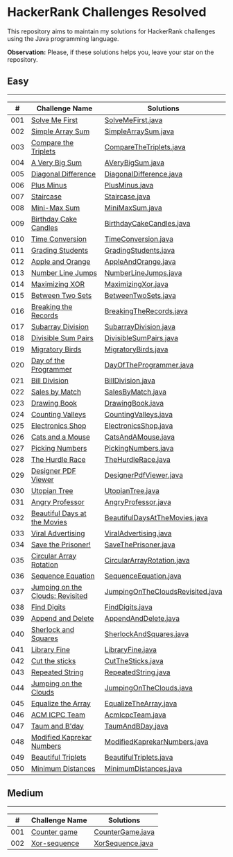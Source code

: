 # HackerRank Challenges Resolved
This repository aims to maintain my solutions for HackerRank challenges using the Java programming language.

**Observation:** Please, if these solutions helps you, leave your star on the repository.

## Easy
<hr>

| #   | Challenge Name                                                                                                         | Solutions                                                                                                                      |
|-----|------------------------------------------------------------------------------------------------------------------------|--------------------------------------------------------------------------------------------------------------------------------|
| 001 | [Solve Me First](https://www.hackerrank.com/challenges/solve-me-first/problem?isFullScreen=true)                       | [SolveMeFirst.java](./src/br/com/eduardocintra/easy/solvemefirst/SolveMeFirst.java)                                            |
| 002 | [Simple Array Sum](https://www.hackerrank.com/challenges/simple-array-sum/problem?isFullScreen=true)                   | [SimpleArraySum.java](./src/br/com/eduardocintra/easy/simplearraysum/SimpleArraySum.java)                                      |
| 003 | [Compare the Triplets](https://www.hackerrank.com/challenges/compare-the-triplets/problem?isFullScreen=true)           | [CompareTheTriplets.java](./src/br/com/eduardocintra/easy/comparethetriplets/CompareTheTriplets.java)                          |
| 004 | [A Very Big Sum](https://www.hackerrank.com/challenges/a-very-big-sum/problem?isFullScreen=true)                       | [AVeryBigSum.java](./src/br/com/eduardocintra/easy/averybigsum/AVeryBigSum.java)                                               |
| 005 | [Diagonal Difference](https://www.hackerrank.com/challenges/diagonal-difference/problem?isFullScreen=true)             | [DiagonalDifference.java](./src/br/com/eduardocintra/easy/diagonaldifference/DiagonalDifference.java)                          |
| 006 | [Plus Minus](https://www.hackerrank.com/challenges/plus-minus/problem?isFullScreen=true)                               | [PlusMinus.java](./src/br/com/eduardocintra/easy/plusminus/PlusMinus.java)                                                     |
| 007 | [Staircase](https://www.hackerrank.com/challenges/staircase/problem?isFullScreen=true)                                 | [Staircase.java](./src/br/com/eduardocintra/easy/staircase/Staircase.java)                                                     |
| 008 | [Mini-Max Sum](https://www.hackerrank.com/challenges/mini-max-sum/problem?isFullScreen=true)                           | [MiniMaxSum.java](./src/br/com/eduardocintra/easy/minimaxsum/MiniMaxSum.java)                                                  |
| 009 | [Birthday Cake Candles](https://www.hackerrank.com/challenges/birthday-cake-candles/problem?isFullScreen=true)         | [BirthdayCakeCandles.java](./src/br/com/eduardocintra/easy/birthdaycakecandles/BirthdayCakeCandles.java)                       |
| 010 | [Time Conversion](https://www.hackerrank.com/challenges/time-conversion/problem?isFullScreen=true)                     | [TimeConversion.java](./src/br/com/eduardocintra/easy/timeconversion/TimeConversion.java)                                      |
| 011 | [Grading Students](https://www.hackerrank.com/challenges/grading?isFullScreen=true)                                    | [GradingStudents.java](./src/br/com/eduardocintra/easy/gradingstudents/GradingStudents.java)                                   |
| 012 | [Apple and Orange](https://www.hackerrank.com/challenges/apple-and-orange/problem?isFullScreen=true)                   | [AppleAndOrange.java](./src/br/com/eduardocintra/easy/appleandorange/AppleAndOrange.java)                                      |
| 013 | [Number Line Jumps](https://www.hackerrank.com/challenges/kangaroo/problem?isFullScreen=true)                          | [NumberLineJumps.java](./src/br/com/eduardocintra/easy/numberlinejumps/NumberLineJumps.java)                                   |
| 014 | [Maximizing XOR](https://www.hackerrank.com/challenges/maximizing-xor/problem?isFullScreen=true)                       | [MaximizingXor.java](./src/br/com/eduardocintra/easy/maximizingxor/MaximizingXor.java)                                         |                                                                                                                                                      
| 015 | [Between Two Sets](https://www.hackerrank.com/challenges/between-two-sets/problem?isFullScreen=true)                   | [BetweenTwoSets.java](./src/br/com/eduardocintra/easy/betweentwosets/BetweenTwoSets.java)                                      |                                                                                                                                                      
| 016 | [Breaking the Records](https://www.hackerrank.com/challenges/breaking-best-and-worst-records/problem?isFullScreen=true) | [BreakingTheRecords.java](./src/br/com/eduardocintra/easy/breakingtherecords/BreakingTheRecords.java)                          |                                                                                                                                                      
| 017 | [Subarray Division](https://www.hackerrank.com/challenges/the-birthday-bar/problem?isFullScreen=true)                  | [SubarrayDivision.java](./src/br/com/eduardocintra/easy/subarraydivision/SubarrayDivision.java)                                |                                                                                                                                                      
| 018 | [Divisible Sum Pairs](https://www.hackerrank.com/challenges/divisible-sum-pairs/problem?isFullScreen=true)             | [DivisibleSumPairs.java](./src/br/com/eduardocintra/easy/divisiblesumpairs/DivisibleSumPairs.java)                             |                                                                                                                                                      
| 019 | [Migratory Birds](https://www.hackerrank.com/challenges/migratory-birds/problem?isFullScreen=true)                     | [MigratoryBirds.java](./src/br/com/eduardocintra/easy/migratorybirds/MigratoryBirds.java)                                      |                                                                                                                                                      
| 020 | [Day of the Programmer](https://www.hackerrank.com/challenges/day-of-the-programmer/problem?isFullScreen=true)         | [DayOfTheProgrammer.java](./src/br/com/eduardocintra/easy/dayoftheprogrammer/DayOfTheProgrammer.java)                          |                                                                                                                                                      
| 021 | [Bill Division](https://www.hackerrank.com/challenges/bon-appetit/problem?isFullScreen=true)                           | [BillDivision.java](./src/br/com/eduardocintra/easy/billdivision/BillDivision.java)                                            |                                                                                                                                                      
| 022 | [Sales by Match](https://www.hackerrank.com/challenges/sock-merchant/problem?isFullScreen=true)                        | [SalesByMatch.java](./src/br/com/eduardocintra/easy/salesbymatch/SalesByMatch.java)                                            |                                                                                                                                                      
| 023 | [Drawing Book](https://www.hackerrank.com/challenges/drawing-book/problem?isFullScreen=true)                           | [DrawingBook.java](./src/br/com/eduardocintra/easy/drawingbook/DrawingBook.java)                                               |                                                                                                                                                      
| 024 | [Counting Valleys](https://www.hackerrank.com/challenges/counting-valleys/problem?isFullScreen=true)                   | [CountingValleys.java](./src/br/com/eduardocintra/easy/countingvalleys/CountingValleys.java)                                   |                                                                                                                                                      
| 025 | [Electronics Shop](https://www.hackerrank.com/challenges/electronics-shop/problem?isFullScreen=true)                   | [ElectronicsShop.java](./src/br/com/eduardocintra/easy/electronicsshop/ElectronicsShop.java)                                   |                                                                                                                                                      
| 026 | [Cats and a Mouse](https://www.hackerrank.com/challenges/cats-and-a-mouse/problem?isFullScreen=true)                   | [CatsAndAMouse.java](./src/br/com/eduardocintra/easy/catsandamouse/CatsAndAMouse.java)                                         |                                                                                                                                                      
| 027 | [Picking Numbers](https://www.hackerrank.com/challenges/picking-numbers/problem?isFullScreen=true)                     | [PickingNumbers.java](./src/br/com/eduardocintra/easy/pickingnumbers/PickingNumbers.java)                                      |                                                                                                                                                      
| 028 | [The Hurdle Race](https://www.hackerrank.com/challenges/the-hurdle-race/problem?isFullScreen=true)                     | [TheHurdleRace.java](./src/br/com/eduardocintra/easy/thehurdlerace/TheHurdleRace.java)                                         |                                                                                                                                                      
| 029 | [Designer PDF Viewer](https://www.hackerrank.com/challenges/designer-pdf-viewer/problem?isFullScreen=true)             | [DesignerPdfViewer.java](./src/br/com/eduardocintra/easy/designerpdfviewer/DesignerPdfViewer.java)                             |                                                                                                                                                      
| 030 | [Utopian Tree](https://www.hackerrank.com/challenges/utopian-tree/problem?isFullScreen=true)                           | [UtopianTree.java](./src/br/com/eduardocintra/easy/utopiantree/UtopianTree.java)                                               |                                                                                                                                                      
| 031 | [Angry Professor](https://www.hackerrank.com/challenges/angry-professor/problem?isFullScreen=true)                           | [AngryProfessor.java](./src/br/com/eduardocintra/easy/angryprofessor/AngryProfessor.java)                                      |                                                                                                                                                      
| 032 | [Beautiful Days at the Movies](https://www.hackerrank.com/challenges/beautiful-days-at-the-movies/problem?isFullScreen=true)                           | [BeautifulDaysAtTheMovies.java](./src/br/com/eduardocintra/easy/beautifuldaysatthemovies/BeautifulDaysAtTheMovies.java)        |                                                                                                                                                      
| 033 | [Viral Advertising](https://www.hackerrank.com/challenges/strange-advertising/problem?isFullScreen=true)                           | [ViralAdvertising.java](./src/br/com/eduardocintra/easy/viraladvertising/ViralAdvertising.java)                                |                                                                                                                                                      
| 034 | [Save the Prisoner!](https://www.hackerrank.com/challenges/save-the-prisoner/problem?isFullScreen=true)                           | [SaveThePrisoner.java](./src/br/com/eduardocintra/easy/savetheprisoner/SaveThePrisoner.java)                                   |                                                                                                                                                      
| 035 | [Circular Array Rotation](https://www.hackerrank.com/challenges/circular-array-rotation/problem?isFullScreen=true)                           | [CircularArrayRotation.java](./src/br/com/eduardocintra/easy/circulararrayrotation/CircularArrayRotation.java)                 |                                                                                                                                                      
| 036 | [Sequence Equation](https://www.hackerrank.com/challenges/permutation-equation/problem?isFullScreen=true)                           | [SequenceEquation.java](./src/br/com/eduardocintra/easy/sequenceequation/SequenceEquation.java)                                |                                                                                                                                                      
| 037 | [Jumping on the Clouds: Revisited](https://www.hackerrank.com/challenges/jumping-on-the-clouds-revisited/problem?isFullScreen=true)                           | [JumpingOnTheCloudsRevisited.java](./src/br/com/eduardocintra/easy/jumpingonthecloudsrevisited/JumpingOnTheCloudsRevisited.java) |                                                                                                                                                      
| 038 | [Find Digits](https://www.hackerrank.com/challenges/find-digits/problem?isFullScreen=true)                           | [FindDigits.java](./src/br/com/eduardocintra/easy/finddigits/FindDigits.java)                                                  |                                                                                                                                                      
| 039 | [Append and Delete](https://www.hackerrank.com/challenges/append-and-delete/problem?isFullScreen=true)                           | [AppendAndDelete.java](./src/br/com/eduardocintra/easy/appendanddelete/AppendAndDelete.java)                                   |                                                                                                                                                      
| 040 | [Sherlock and Squares](https://www.hackerrank.com/challenges/sherlock-and-squares/problem?isFullScreen=true)                           | [SherlockAndSquares.java](./src/br/com/eduardocintra/easy/sherlockandsquares/SherlockAndSquares.java)                          |                                                                                                                                                      
| 041 | [Library Fine](https://www.hackerrank.com/challenges/library-fine/problem?isFullScreen=true)                           | [LibraryFine.java](./src/br/com/eduardocintra/easy/libraryfine/LibraryFine.java)                                               |                                                                                                                                                      
| 042 | [Cut the sticks](https://www.hackerrank.com/challenges/cut-the-sticks/problem?isFullScreen=true)                           | [CutTheSticks.java](./src/br/com/eduardocintra/easy/cutthesticks/CutTheSticks.java)                                            |                                                                                                                                                      
| 043 | [Repeated String](https://www.hackerrank.com/challenges/repeated-string/problem?isFullScreen=true)                           | [RepeatedString.java](./src/br/com/eduardocintra/easy/repeatedstring/RepeatedString.java)                                      |                                                                                                                                                      
| 044 | [Jumping on the Clouds](https://www.hackerrank.com/challenges/jumping-on-the-clouds/problem?isFullScreen=true)                           | [JumpingOnTheClouds.java](./src/br/com/eduardocintra/easy/jumpingontheclouds/JumpingOnTheClouds.java)                          |                                                                                                                                                      
| 045 | [Equalize the Array](https://www.hackerrank.com/challenges/equality-in-a-array/problem?isFullScreen=true)                           | [EqualizeTheArray.java](./src/br/com/eduardocintra/easy/equalizethearray/EqualizeTheArray.java)                                |                                                                                                                                                      
| 046 | [ACM ICPC Team](https://www.hackerrank.com/challenges/acm-icpc-team/problem?isFullScreen=true)                           | [AcmIcpcTeam.java](./src/br/com/eduardocintra/easy/acmicpcteam/AcmIcpcTeam.java)                                               |                                                                                                                                                      
| 047 | [Taum and B'day](https://www.hackerrank.com/challenges/taum-and-bday/problem?isFullScreen=true)                           | [TaumAndBDay.java](./src/br/com/eduardocintra/easy/taumandbday/TaumAndBDay.java)                                               |                                                                                                                                                      
| 048 | [Modified Kaprekar Numbers](https://www.hackerrank.com/challenges/kaprekar-numbers/problem?isFullScreen=true)                           | [ModifiedKaprekarNumbers.java](./src/br/com/eduardocintra/easy/modifiedkaprekarnumbers/ModifiedKaprekarNumbers.java)                                                               |                                                                                                                                                      
| 049 | [Beautiful Triplets](https://www.hackerrank.com/challenges/beautiful-triplets/problem?isFullScreen=true)                           | [BeautifulTriplets.java](./src/br/com/eduardocintra/easy/beautifultriplets/BeautifulTriplets.java)                                                               |                                                                                                                                                      
| 050 | [Minimum Distances](https://www.hackerrank.com/challenges/minimum-distances/problem?isFullScreen=true)                            | [MinimumDistances.java](./src/br/com/eduardocintra/easy/minimumdistances/MinimumDistances.java)                                                                |                                                                                                                                                      

## Medium
<hr>

| #   | Challenge Name                                                                               | Solutions                                                                          |
|-----|----------------------------------------------------------------------------------------------|------------------------------------------------------------------------------------|
| 001 | [Counter game](https://www.hackerrank.com/challenges/counter-game/problem?isFullScreen=true) | [CounterGame.java](./src/br/com/eduardocintra/medium/countergame/CounterGame.java) |
| 002 | [Xor-sequence](https://www.hackerrank.com/challenges/xor-se/problem?isFullScreen=true)       | [XorSequence.java](./src/br/com/eduardocintra/medium/xorsequence/XorSequence.java) |
